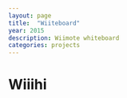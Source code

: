 ```yaml
---
layout: page
title:  "Wiiteboard"
year: 2015
description: Wiimote whiteboard
categories: projects
---
```


# Wiiihi
